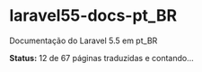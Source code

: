 # laravel55-docs-pt_BR
Documentação do Laravel 5.5 em pt_BR

**Status:** 12 de 67 páginas traduzidas e contando...